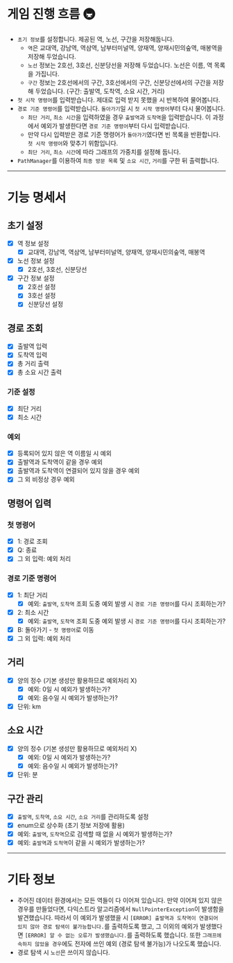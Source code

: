 # 게임 진행 흐름 🚇
- `초기 정보`를 설정합니다. 제공된 역, 노선, 구간을 저장해둡니다.
  - `역`은 교대역, 강남역, 역삼역, 남부터미널역, 양재역, 양재시민의숲역, 매봉역을 저장해 두었습니다.
  - `노선` 정보는 2호선, 3호선, 신분당선을 저장해 두었습니다. 노선은 이름, 역 목록을 가집니다.
  - `구간` 정보는 2호선에서의 구간, 3호선에서의 구간, 신분당선에서의 구간을 저장해 두었습니다. (구간: 출발역, 도착역, 소요 시간, 거리)
- `첫 시작 명령어`를 입력받습니다. 제대로 입력 받지 못했을 시 반복하여 물어봅니다.
- `경로 기준 명령어`를 입력받습니다. `돌아가기`일 시 `첫 시작 명령어`부터 다시 물어봅니다.
  - `최단 거리`, `최소 시간`을 입력하였을 경우 `출발역`과 `도착역`을 입력받습니다. 이 과정에서 예외가 발생한다면 `경로 기준 명령어`부터 다시 입력받습니다.
  - 만약 다시 입력받은 경로 기준 명령어가 `돌아가기`였다면 빈 목록을 반환합니다. `첫 시작 명령어`와 맞추기 위함입니다.
  - `최단 거리`, `최소 시간`에 따라 그래프의 가중치를 설정해 둡니다.
- `PathManager`를 이용하여 `최종 방문 목록` 및 `소요 시간`, `거리`를 구한 뒤 출력합니다.
* * *
# 기능 명세서
## 초기 설정
- [x] 역 정보 설정
  - [x] 교대역, 강남역, 역삼역, 남부터미널역, 양재역, 양재시민의숲역, 매봉역
- [x] 노선 정보 설정
  - [x] 2호선, 3호선, 신분당선
- [x] 구간 정보 설정
  - [x] 2호선 설정
  - [x] 3호선 설정
  - [x] 신분당선 설정
## 경로 조회
- [x] 출발역 입력
- [x] 도착역 입력
- [x] 총 거리 출력
- [x] 총 소요 시간 출력
### 기준 설정
- [x] 최단 거리
- [x] 최소 시간
### 예외
- [x] 등록되어 있지 않은 역 이름일 시 예외
- [x] 출발역과 도착역이 같을 경우 예외
- [x] 출발역과 도착역이 연결되어 있지 않을 경우 예외
- [x] 그 외 비정상 경우 예외
## 명령어 입력
### 첫 명령어
- [x] 1: 경로 조회
- [x] Q: 종료
- [x] 그 외 입력: 예외 처리
### 경로 기준 명령어
- [x] 1: 최단 거리
  - [x] 예외: `출발역`, `도착역` 조회 도중 예외 발생 시 `경로 기준 명령어`를 다시 조회하는가?
- [x] 2: 최소 시간
  - [x] 예외: `출발역`, `도착역` 조회 도중 예외 발생 시 `경로 기준 명령어`를 다시 조회하는가?
- [x] B: 돌아가기 - `첫 명령어`로 이동
- [x] 그 외 입력: 예외 처리
## 거리
- [x] 양의 정수 (기본 생성만 활용하므로 예외처리 X)
  - [x] 예외: 0일 시 예외가 발생하는가?
  - [x] 예외: 음수일 시 예외가 발생하는가?
- [x] 단위: km
## 소요 시간
- [x] 양의 정수 (기본 생성만 활용하므로 예외처리 X)
  - [x] 예외: 0일 시 예외가 발생하는가?
  - [x] 예외: 음수일 시 예외가 발생하는가?
- [x] 단위: 분
## 구간 관리
- [x] `출발역`, `도착역`, `소요 시간`, `소요 거리`를 관리하도록 설정
- [x] enum으로 상수화 (초기 정보 저장에 활용)
- [x] 예외: `출발역`, `도착역`으로 검색할 때 없을 시 예외가 발생하는가?
- [x] 예외: `출발역`과 `도척역`이 같을 시 예외가 발생하는가?
* * *
# 기타 정보
* 주어진 데이터 환경에서는 모든 역들이 다 이어져 있습니다. 만약 이어져 있지 않은 경우를 만들었다면, 다익스트라 알고리즘에서 `NullPointerException`이 발생함을 발견했습니다. 따라서 이 예외가 발생했을 시 `[ERROR] 출발역과 도착역이 연결되어 있지 않아 경로 탐색이 불가능합니다.`를 출력하도록 했고, 그 이외의 예외가 발생했다면 `[ERROR] 알 수 없는 오류가 발생했습니다.`를 출력하도록 했습니다. 또한 `그래프에 속하지 않았을 경우`에도 전자에 쓰인 예외 (경로 탐색 불가능)가 나오도록 했습니다.
* 경로 탐색 시 `노선`은 쓰이지 않습니다.
